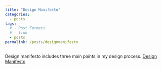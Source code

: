 ```yaml
---
title: "Design Manifesto"
categories:
  - posts
tags:
  # - Post Formats
  # - link
  - posts
permalink: /posts/designmanifesto
---
```


Design manifesto includes three main points in my design process.
[Design Manifesto](../files/DesignManifesto.pdf)

